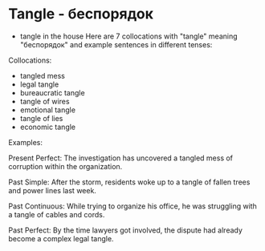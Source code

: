 # Tangle - беспорядок

- tangle in the house
Here are 7 collocations with "tangle" meaning "беспорядок" and example sentences in different tenses:

Collocations:
- tangled mess
- legal tangle
- bureaucratic tangle
- tangle of wires
- emotional tangle
- tangle of lies
- economic tangle

Examples:

Present Perfect: The investigation has uncovered a tangled mess of corruption within the organization.

Past Simple: After the storm, residents woke up to a tangle of fallen trees and power lines last week.

Past Continuous: While trying to organize his office, he was struggling with a tangle of cables and cords.

Past Perfect: By the time lawyers got involved, the dispute had already become a complex legal tangle.